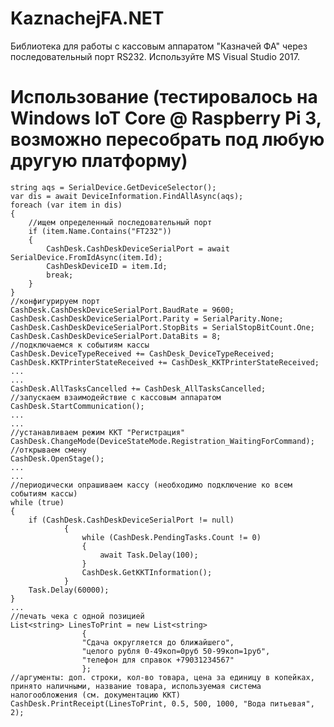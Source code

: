 # KaznachejFA.NET
Библиотека для работы с кассовым аппаратом "Казначей ФА" через последовательный порт RS232. Используйте MS Visual Studio 2017.

# Использование (тестировалось на Windows IoT Core @ Raspberry Pi 3, возможно пересобрать под любую другую платформу)

	string aqs = SerialDevice.GetDeviceSelector();
	var dis = await DeviceInformation.FindAllAsync(aqs);
	foreach (var item in dis)
	{
		//ищем определенный последовательный порт
		if (item.Name.Contains("FT232"))
		{
			CashDesk.CashDeskDeviceSerialPort = await SerialDevice.FromIdAsync(item.Id);
			CashDeskDeviceID = item.Id;
			break;
		}
	}
	//конфигурируем порт
	CashDesk.CashDeskDeviceSerialPort.BaudRate = 9600;
    CashDesk.CashDeskDeviceSerialPort.Parity = SerialParity.None;
    CashDesk.CashDeskDeviceSerialPort.StopBits = SerialStopBitCount.One;
    CashDesk.CashDeskDeviceSerialPort.DataBits = 8;
	//подключаемся к событиям кассы
	CashDesk.DeviceTypeReceived += CashDesk_DeviceTypeReceived;
    CashDesk.KKTPrinterStateReceived += CashDesk_KKTPrinterStateReceived;
    ...
	...
    CashDesk.AllTasksCancelled += CashDesk_AllTasksCancelled;
	//запускаем взаимодействие с кассовым аппаратом
	CashDesk.StartCommunication();
	...
	...
	//устанавливаем режим ККТ "Регистрация"
	CashDesk.ChangeMode(DeviceStateMode.Registration_WaitingForCommand);
	//открываем смену
	CashDesk.OpenStage();
	...
	...
	//периодически опрашиваем кассу (необходимо подключение ко всем событиям кассы)
	while (true)
	{
		if (CashDesk.CashDeskDeviceSerialPort != null)
                {
                    while (CashDesk.PendingTasks.Count != 0)
                    {
                        await Task.Delay(100);
                    }
                    CashDesk.GetKKTInformation();
                }
		Task.Delay(60000);
	}
	...
	//печать чека с одной позицией
	List<string> LinesToPrint = new List<string>
                    {
                    "Сдача округляется до ближайшего",
                    "целого рубля 0-49коп=0руб 50-99коп=1руб",
                    "телефон для справок +79031234567"
                    };
	//аргументы: доп. строки, кол-во товара, цена за единицу в копейках, принято наличными, название товара, используемая система налогообложения (см. документацию ККТ)
	CashDesk.PrintReceipt(LinesToPrint, 0.5, 500, 1000, "Вода питьевая", 2);
